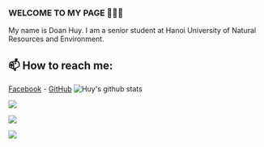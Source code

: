 ### WELCOME TO MY PAGE 👋👋👋
My name is Doan Huy. I am a senior student at Hanoi University of Natural Resources and Environment.<br>
## 📫 How to reach me: 

[<i class="fa-brands fa-facebook" style="color: #2366d1;"></i> Facebook](https://www.facebook.com/huy4403) - [<i class="fa-brands fa-github"></i> GitHub](https://github.com/huy4403/)
![Huy's github stats](https://github-readme-stats-git-masterrstaa-rickstaa.vercel.app/api?username=huy4403&show_icons=true&theme=tokyonight&hide=contribs,prs,issues)

<a href="https://github.com/huy4403/Spring-Api_Ecommerce-Backend">
  <!-- Change the `github-readme-stats.anuraghazra1.vercel.app` to `github-readme-stats.vercel.app`  -->
  <img align="center" src="https://github-readme-stats.anuraghazra1.vercel.app/api/pin/?username=huy4403&repo=Spring-Api_Ecommerce-Backend&theme=radical" />
</a>

<a href="https://github.com/huy4403/Max30100-Firebase-Android-Application
/">
  <!-- Change the `github-readme-stats.anuraghazra1.vercel.app` to `github-readme-stats.vercel.app`  -->
  <img align="center" src="https://github-readme-stats.anuraghazra1.vercel.app/api/pin/?username=huy4403&repo=Max30100-Firebase-Android-Application
&theme=merko" />
</a>

<a href="https://github.com/huy4403/Ecommerce_HTML-CSS-JS
/">
  <!-- Change the `github-readme-stats.anuraghazra1.vercel.app` to `github-readme-stats.vercel.app`  -->
  <img align="center" src="https://github-readme-stats.anuraghazra1.vercel.app/api/pin/?username=huy4403&repo=Ecommerce_HTML-CSS-JS
&theme=gruvbox" />
</a>